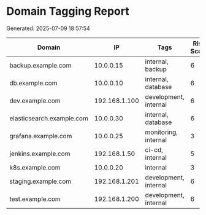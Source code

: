 # Domain Tagging Report

Generated: 2025-07-09 18:57:54

| Domain | IP | Tags | Risk Score |
|--------|----|----- |-----------|
| backup.example.com | 10.0.0.15 | internal, backup | 6 |
| db.example.com | 10.0.0.10 | internal, database | 6 |
| dev.example.com | 192.168.1.100 | development, internal | 6 |
| elasticsearch.example.com | 10.0.0.30 | internal, database | 6 |
| grafana.example.com | 10.0.0.25 | monitoring, internal | 3 |
| jenkins.example.com | 192.168.1.50 | ci-cd, internal | 5 |
| k8s.example.com | 10.0.0.20 | internal | 3 |
| staging.example.com | 192.168.1.201 | development, internal | 6 |
| test.example.com | 192.168.1.200 | development, internal | 6 |
